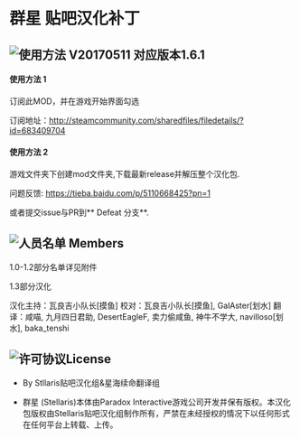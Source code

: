 # 群星 贴吧汉化补丁

## ![使用方法](http://image.flaticon.com/icons/png/32/109/109697.png) V20170511  对应版本1.6.1

#### 使用方法 1
订阅此MOD，并在游戏开始界面勾选

订阅地址：http://steamcommunity.com/sharedfiles/filedetails/?id=683409704

#### 使用方法 2
游戏文件夹下创建mod文件夹,下载最新release并解压整个汉化包.

问题反馈: https://tieba.baidu.com/p/5110668425?pn=1

或者提交issue与PR到** Defeat 分支**.

## ![人员名单](http://image.flaticon.com/icons/png/32/109/109718.png) Members

1.0-1.2部分名单详见附件

1.3部分汉化

汉化主持：瓦良吉小队长[摸鱼]
校对：瓦良吉小队长[摸鱼], GalAster[划水]
翻译：咸喵, 九月四日君助, DesertEagleF, 卖力偷咸鱼, 神牛不学大, navilloso[划水], baka_tenshi


## ![许可协议](http://image.flaticon.com/icons/png/32/109/109689.png)License

* By Stllaris贴吧汉化组&星海续命翻译组

* 群星 (Stellaris)本体由Paradox Interactive游戏公司开发并保有版权。本汉化包版权由Stellaris贴吧汉化组制作所有，严禁在未经授权的情况下以任何形式在任何平台上转载、上传。
